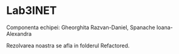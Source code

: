 # Lab3INET

Componenta echipei: Gheorghita Razvan-Daniel, Spanache Ioana-Alexandra

Rezolvarea noastra se afla in folderul Refactored.
